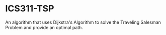 # ICS311-TSP
An algorithm that uses Dijkstra's Algorithm to solve the Traveling Salesman Problem and provide an optimal path.
